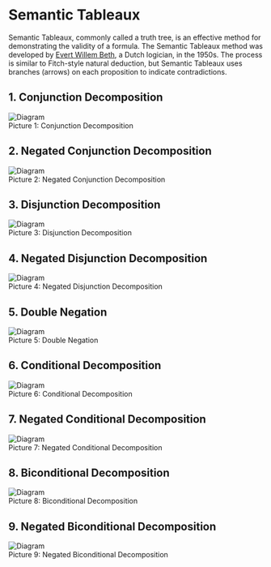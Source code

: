 # Semantic Tableaux

Semantic Tableaux, commonly called a truth tree, is an effective method for demonstrating the validity of a formula. The Semantic Tableaux method was developed by [Evert Willem Beth](https://en.wikipedia.org/wiki/Evert_Willem_Beth), a Dutch logician, in the 1950s. The process is similar to Fitch-style natural deduction, but Semantic Tableaux uses branches (arrows) on each proposition to indicate contradictions.

## 1. Conjunction Decomposition

<div class="image-container">
    <img src="/Trees/1.png" alt="Diagram" class="responsive-image">
    <div class="image-caption">
        Picture 1: Conjunction Decomposition
    </div>
</div>

## 2. Negated Conjunction Decomposition
<div class="image-container">
    <img src="/Trees/2.png" alt="Diagram" class="responsive-image">
    <div class="image-caption">
        Picture 2: Negated Conjunction Decomposition
    </div>
</div>

## 3. Disjunction Decomposition
<div class="image-container">
    <img src="/Trees/3.png" alt="Diagram" class="responsive-image">
    <div class="image-caption">
        Picture 3: Disjunction Decomposition
    </div>
</div>

## 4. Negated Disjunction Decomposition
<div class="image-container">
    <img src="/Trees/4.png" alt="Diagram" class="responsive-image">
    <div class="image-caption">
        Picture 4: Negated Disjunction Decomposition
    </div>
</div>

## 5. Double Negation
<div class="image-container">
    <img src="/Trees/5.png" alt="Diagram" class="responsive-image">
    <div class="image-caption">
        Picture 5: Double Negation
    </div>
</div>

## 6. Conditional Decomposition
<div class="image-container">
    <img src="/Trees/6.png" alt="Diagram" class="responsive-image">
    <div class="image-caption">
        Picture 6: Conditional Decomposition
    </div>
</div>

## 7. Negated Conditional Decomposition

<div class="image-container">
    <img src="/Trees/7.png" alt="Diagram" class="responsive-image">
    <div class="image-caption">
        Picture 7: Negated Conditional Decomposition
    </div>
</div>

## 8. Biconditional Decomposition

<div class="image-container">
    <img src="/Trees/8.png" alt="Diagram" class="responsive-image">
    <div class="image-caption">
        Picture 8: Biconditional Decomposition
    </div>
</div>

## 9. Negated Biconditional Decomposition

<div class="image-container">
    <img src="/Trees/9.png" alt="Diagram" class="responsive-image">
    <div class="image-caption">
        Picture 9: Negated Biconditional Decomposition
    </div>
</div>
